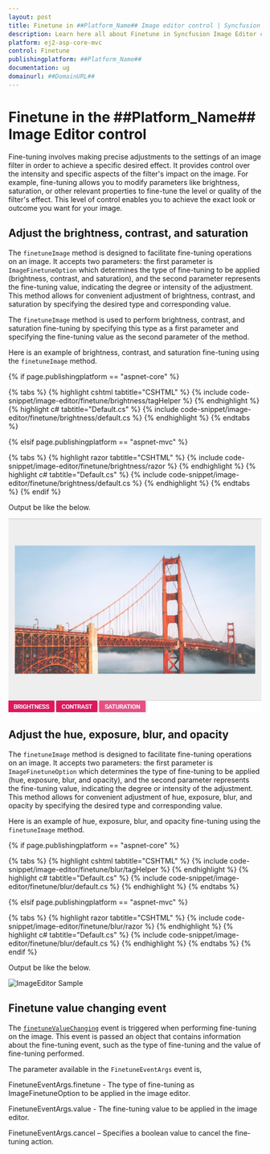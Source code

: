 ```yaml
---
layout: post
title: Finetune in ##Platform_Name## Image editor control | Syncfusion
description: Learn here all about Finetune in Syncfusion Image Editor control of Syncfusion Essential JS 2 and more.
platform: ej2-asp-core-mvc
control: Finetune 
publishingplatform: ##Platform_Name##
documentation: ug
domainurl: ##DomainURL##
---
```


# Finetune in the ##Platform_Name## Image Editor control

Fine-tuning involves making precise adjustments to the settings of an image filter in order to achieve a specific desired effect. It provides control over the intensity and specific aspects of the filter's impact on the image. For example, fine-tuning allows you to modify parameters like brightness, saturation, or other relevant properties to fine-tune the level or quality of the filter's effect. This level of control enables you to achieve the exact look or outcome you want for your image.

## Adjust the brightness, contrast, and saturation

The `finetuneImage` method is designed to facilitate fine-tuning operations on an image. It accepts two parameters: the first parameter is `ImageFinetuneOption` which determines the type of fine-tuning to be applied (brightness, contrast, and saturation), and the second parameter represents the fine-tuning value, indicating the degree or intensity of the adjustment. This method allows for convenient adjustment of brightness, contrast, and saturation by specifying the desired type and corresponding value.

The `finetuneImage` method is used to perform brightness, contrast, and saturation fine-tuning by specifying this type as a first parameter and specifying the fine-tuning value as the second parameter of the method. 

Here is an example of brightness, contrast, and saturation fine-tuning using the `finetuneImage` method.

{% if page.publishingplatform == "aspnet-core" %}

{% tabs %}
{% highlight cshtml tabtitle="CSHTML" %}
{% include code-snippet/image-editor/finetune/brightness/tagHelper %}
{% endhighlight %}
{% highlight c# tabtitle="Default.cs" %}
{% include code-snippet/image-editor/finetune/brightness/default.cs %}
{% endhighlight %}
{% endtabs %}

{% elsif page.publishingplatform == "aspnet-mvc" %}

{% tabs %}
{% highlight razor tabtitle="CSHTML" %}
{% include code-snippet/image-editor/finetune/brightness/razor %}
{% endhighlight %}
{% highlight c# tabtitle="Default.cs" %}
{% include code-snippet/image-editor/finetune/brightness/default.cs %}
{% endhighlight %}
{% endtabs %}
{% endif %}

Output be like the below.

![ImageEditor Sample](images/image-editor-brightness.jpg)

## Adjust the hue, exposure, blur, and opacity

The `finetuneImage` method is designed to facilitate fine-tuning operations on an image. It accepts two parameters: the first parameter is `ImageFinetuneOption` which determines the type of fine-tuning to be applied (hue, exposure, blur, and opacity), and the second parameter represents the fine-tuning value, indicating the degree or intensity of the adjustment. This method allows for convenient adjustment of hue, exposure, blur, and opacity by specifying the desired type and corresponding value.

Here is an example of hue, exposure, blur, and opacity fine-tuning using the `finetuneImage` method.

{% if page.publishingplatform == "aspnet-core" %}

{% tabs %}
{% highlight cshtml tabtitle="CSHTML" %}
{% include code-snippet/image-editor/finetune/blur/tagHelper %}
{% endhighlight %}
{% highlight c# tabtitle="Default.cs" %}
{% include code-snippet/image-editor/finetune/blur/default.cs %}
{% endhighlight %}
{% endtabs %}

{% elsif page.publishingplatform == "aspnet-mvc" %}

{% tabs %}
{% highlight razor tabtitle="CSHTML" %}
{% include code-snippet/image-editor/finetune/blur/razor %}
{% endhighlight %}
{% highlight c# tabtitle="Default.cs" %}
{% include code-snippet/image-editor/finetune/blur/default.cs %}
{% endhighlight %}
{% endtabs %}
{% endif %}

Output be like the below.

![ImageEditor Sample](images/image-editor-blur.jpg)

## Finetune value changing event 

The [`finetuneValueChanging`](https://help.syncfusion.com/cr/aspnetmvc-js2/Syncfusion.EJ2.ImageEditor.ImageEditor.html#Syncfusion_EJ2_ImageEditor_ImageEditor_FinetuneValueChanging) event is triggered when performing fine-tuning on the image. This event is passed an object that contains information about the fine-tuning event, such as the type of fine-tuning and the value of fine-tuning performed. 

The parameter available in the `FinetuneEventArgs` event is, 

FinetuneEventArgs.finetune - The type of fine-tuning as ImageFinetuneOption to be applied in the image editor. 

FinetuneEventArgs.value - The fine-tuning value to be applied in the image editor. 

FinetuneEventArgs.cancel – Specifies a boolean value to cancel the fine-tuning action. 
